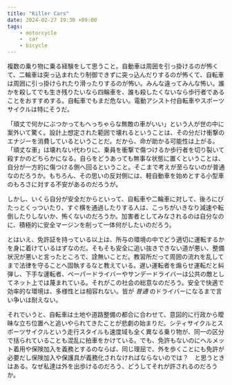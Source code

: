 ```yaml
---
title: "Killer Cars"
date: 2024-02-27 19:30 +09:00
tags:
    - motorcycle
    -  car
    - bicycle
---
```


複数の乗り物に乗る経験をして思うこと。自動車は周囲を引っ掛けるのが怖くて、二輪車は突っ込まれたり制御できずに突っ込んだりするのが怖くて、自転車は周囲に引っ掛けられたり滑ったりするのが怖い。みんな違ってみんな怖い。誰かを殺してでも生き残りたいなら四輪車を、誰も殺したくないなら歩行者であることをおすすめする。自転車でもまだ危ない。電動アシスト付自転車やスポーツサイクルは特にそうだ。

「頑丈で何かにぶつかってもへっちゃらな無敵の車がいい」という人が世の中に案外いて驚く。設計上想定された範囲で壊れるということは、その分だけ衝撃のエナジーを消費しているということだ。だから、命が助かる可能性は上がる。「頑丈な車」は壊れない代わりに、乗員を衝撃で傷つけるか歩行者を切り裂いて殺すかのどちらかになる。自らをどうあっても無事な状態に置くということは、自分が一方的に傷つける側へ回るということ。そこまで考えが至らないのが普通なのだろうか。もちろん、その思いの反対側には、軽自動車を始めとする小型車のもろさに対する不安があるのだろうが。

しかし、いくら自分が安全だからといって、自転車や二輪車に対して、後ろにびたっとくっついたり、すぐ横を通過したりする人は、こっちがいきなり減速や転倒したりしないか、怖くないのだろうか。加害者としてみなされるのは自分なのに、積極的に安全マージンを削って一体何がしたいのだろう。

とはいえ、免許証を持っている以上は、所与の環境の中でどう適切に運転するかを身に着けているはずなのだ。そもそも安全に追い抜きできない道が悪い、整備状況が悪いと言ったところで、詮無いことだ。教習所だって周囲の流れを乱してまで法律を守ることへ固執するなと教えている。遅い運転者を煽らせ運転だと糾弾し、下手な運転者、ペーパードライバーやサンデードライバーは公共の敵としてネット上では蔑まれている。それがこの社会の総意なのだろう。安全で快適で効率的な環境は、多様性とは相容れない。皆が _普通_ のドライバーになるまで言い争いは耐えない。

それでいうと、自転車は土地や道路整備の都合に合わせて、意図的に行政から曖昧な立ち位置へと追いやられてきたことが悲劇の始まりだ。シティサイクルとスポーツサイクルという走行スタイルも速度域も全く異なる乗り物が、同一の区分で括られていることも混乱に拍車をかけている。でも、免許もないのにヘルメット着用や保険加入を義務とするのならば、同じ理屈で、外を歩くことにも免許が必要だし保険加入や保護具が義務化されなければならないのでは？　と思うときはある。なぜ私達は外を出歩けるのだろう、どうしてそれが許されるのだろうか。

